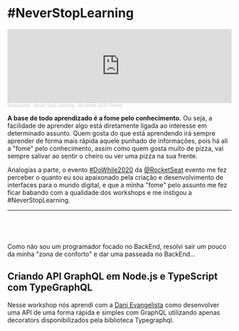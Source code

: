 # **#NeverStopLearning**

<iframe width="100%" height="166" scrolling="no" frameborder="no" allow="autoplay" src="https://w.soundcloud.com/player/?url=https%3A//api.soundcloud.com/tracks/948129613&color=%23ff5500&auto_play=true&hide_related=false&show_comments=true&show_user=true&show_reposts=false&show_teaser=true"></iframe><div style="font-size: 10px; color: #cccccc;line-break: anywhere;word-break: normal;overflow: hidden;white-space: nowrap;text-overflow: ellipsis; font-family: Interstate,Lucida Grande,Lucida Sans Unicode,Lucida Sans,Garuda,Verdana,Tahoma,sans-serif;font-weight: 100;"><a href="https://soundcloud.com/rocketseatoficial" title="Rocketseat" target="_blank" style="color: #cccccc; text-decoration: none;">Rocketseat</a> · <a href="https://soundcloud.com/rocketseatoficial/never-stop-learning-do-while-2020-theme" title="Never Stop Learning - Do While 2020 Theme" target="_blank" style="color: #cccccc; text-decoration: none;">Never Stop Learning - Do While 2020 Theme</a></div>


**A base de todo aprendizado é a fome pelo conhecimento.** Ou seja, a facilidade de aprender algo está diretamente ligada ao interesse em determinado assunto. Quem gosta do que está aprendendo irá sempre aprender de forma mais rápida aquele punhado de informações, pois há ali a "fome" pelo conhecimento, assim como quem gosta muito de pizza, vai sempre salivar ao sentir o cheiro ou ver uma pizza na sua frente.

Analogias a parte, o evento [#DoWhile2020](https://dowhile.rocketseat.com.br/evento) da [@RocketSeat](https://github.com/RocketSeat/) evento me fez perceber o quanto eu sou apaixonado pela criação e desenvolvimento de interfaces para o mundo digital, e que a minha "fome" pelo assunto me fez ficar babando com a qualidade dos workshops e me instigou a #NeverStopLearning.

---

## &nbsp;

Como não sou um programador focado no BackEnd, resolvi sair um pouco da minha "zona de conforto" e dar uma passeada no BackEnd...

## Criando API GraphQL em Node.js e TypeScript com TypeGraphQL

Nesse workshop nós aprendi com a [Dani Evangelista](https://github.com/) como desenvolver uma API de uma forma rápida e simples com GraphQL utilizando apenas decorators disponibilizados pela biblioteca Typegraphql.
